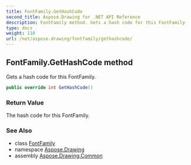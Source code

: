 ```yaml
---
title: FontFamily.GetHashCode
second_title: Aspose.Drawing for .NET API Reference
description: FontFamily method. Gets a hash code for this FontFamily
type: docs
weight: 110
url: /net/aspose.drawing/fontfamily/gethashcode/
---
```

## FontFamily.GetHashCode method

Gets a hash code for this FontFamily.

```csharp
public override int GetHashCode()
```

### Return Value

The hash code for this FontFamily.

### See Also

* class [FontFamily](../)
* namespace [Aspose.Drawing](../../fontfamily/)
* assembly [Aspose.Drawing.Common](../../../)


